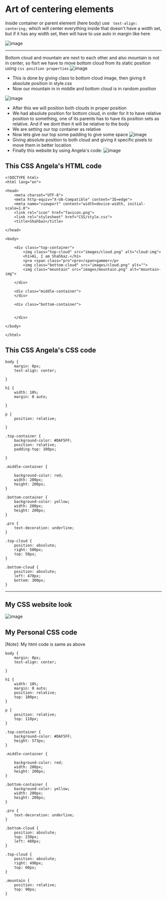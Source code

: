 # Art of centering elements
Inside container or parent element (here body) use ` text-align: centering;` which will center everything inside that doesn't have a width set, but if it has any width set, then will have to use auto in margin like here

![image](https://user-images.githubusercontent.com/125631878/232238809-afc19def-6ec1-4502-9994-a2961e2d4c47.png)

**********
Bottom cloud and mountain are next to each other and also mountain is not in center, so fisrt we have to move bottom cloud from its static position using `css position properties` 
![image](https://user-images.githubusercontent.com/125631878/232238958-e764cbcd-615d-4e1a-a6c2-423b34a4a1d1.png)
- This is done by giving class to bottom cloud image, then giving it absolute position in style.css
- Now our mountain in in middle and bottom cloud is in random position

![image](https://user-images.githubusercontent.com/125631878/232239445-9f0bf45b-1e67-4023-8c3c-68d346824601.png)

- After this we will position both clouds in proper position
- We had absolute position for bottom cloud, in order for it to have relative position to something, one of its parents has to have its position sets as relative. And if we dont then it will be relative to the body
- We are setting our top container as relative 
- Now lets give our top some padding to give some space 
![image](https://user-images.githubusercontent.com/125631878/232245199-632c989d-3277-4386-8709-31f722b6a457.png)
- Giving absolute position to both cloud and giving it specific pixels to move them in better location
- Finally this website by using Angela's code:
![image](https://user-images.githubusercontent.com/125631878/232245917-7719e750-923a-42fe-9f67-51ffee8a35f5.png)


## This CSS Angela's HTML code

```
<!DOCTYPE html>
<html lang="en">

<head>
    <meta charset="UTF-8">
    <meta http-equiv="X-UA-Compatible" content="IE=edge">
    <meta name="viewport" content="width=device-width, initial-scale=1.0">
    <link rel="icon" href="favicon.png">
    <link rel="stylesheet" href="CSS/style.css">
    <title>Shahbaz</title>

</head>

<body>

    <div class="top-container">
        <img class="top-cloud" src="images/cloud.png" alt="cloud-img">
        <h1>Hi, I am Shahbaz.</h1>
        <p>a <span class="pro">pro</span>gammer</p>
        <img class="bottom-cloud" src="images/cloud.png" alt="">
        <img class="mountain" src="images/mountain.png" alt="mountain-img">

    </div>

    <div class="middle-container">
    </div>

    <div class="bottom-container">


    </div>

</body>

</html>
```

## This CSS Angela's CSS code
```
body {
    margin: 0px;
    text-align: center;

}

h1 {
    width: 10%;
    margin: 0 auto;

}

p {
    position: relative;

}

.top-container {
    background-color: #DAF5FF;
    position: relative;
    padding-top: 100px;

}

.middle-container {

    background-color: red;
    width: 200px;
    height: 200px;
}

.bottom-container {
    background-color: yellow;
    width: 200px;
    height: 200px;
}

.pro {
    text-decoration: underline;
}

.top-cloud {
    position: absolute;
    right: 500px;
    top: 50px;
}

.bottom-cloud {
    position: absolute;
    left: 470px;
    bottom: 300px;
}
```

**********

## My CSS website look

![image](https://user-images.githubusercontent.com/125631878/232237376-dd66e6f4-90f7-4c02-a249-9d0b694d6b85.png)


## My Personal CSS code
[Note]: My html code is same as above
```
body {
    margin: 0px;
    text-align: center;

}

h1 {
    width: 10%;
    margin: 0 auto;
    position: relative;
    top: 100px;
}

p {
    position: relative;
    top: 110px;
}

.top-container {
    background-color: #DAF5FF;
    height: 573px;
}

.middle-container {

    background-color: red;
    width: 200px;
    height: 200px;
}

.bottom-container {
    background-color: yellow;
    width: 200px;
    height: 200px;
}

.pro {
    text-decoration: underline;
}

.bottom-cloud {
    position: absolute;
    top: 230px;
    left: 480px;
}

.top-cloud {
    position: absolute;
    right: 490px;
    top: 60px;
}

.mountain {
    position: relative;
    top: 90px;
}

```
